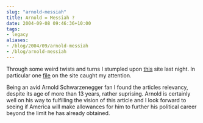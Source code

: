```yaml
---
slug: "arnold-messiah"
title: Arnold = Messiah ?
date: 2004-09-08 09:46:36+10:00
tags:
- legacy
aliases:
- /blog/2004/09/arnold-messiah
- /blog/arnold-messiah
---
```


Through some weird twists and turns I stumpled upon <a href="http://www.textfiles.com">this</a> site last night. In particular one <a href="http://www.textfiles.com/media/arnold.txt">file</a> on the site caught my attention.

Being an avid Arnold Schwarzenegger fan I found the articles relevancy, despite its age of more than 13 years, rather suprising. Arnold is certainly well on his way to fulfilling the vision of this article and I look forward to seeing if America will make allowances for him to further his political career beyond the limit he has already obtained.
